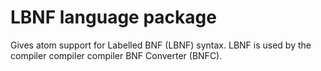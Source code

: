 # LBNF language package

Gives atom support for Labelled BNF (LBNF) syntax. 
LBNF is used by the compiler compiler compiler BNF Converter (BNFC).
